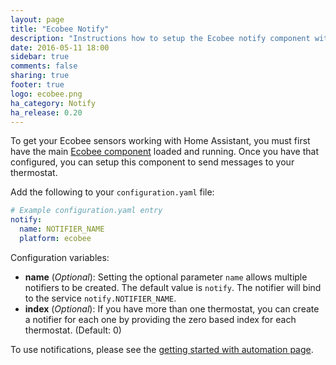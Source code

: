 ```yaml
---
layout: page
title: "Ecobee Notify"
description: "Instructions how to setup the Ecobee notify component within Home Assistant."
date: 2016-05-11 18:00
sidebar: true
comments: false
sharing: true
footer: true
logo: ecobee.png
ha_category: Notify
ha_release: 0.20
---
```


To get your Ecobee sensors working with Home Assistant, you must first have the main [Ecobee component](/components/ecobee/) loaded and running.  Once you have that configured, you can setup this component to send messages to your thermostat.

Add the following to your `configuration.yaml` file:

```yaml
# Example configuration.yaml entry
notify:
  name: NOTIFIER_NAME
  platform: ecobee
```

Configuration variables:

- **name** (*Optional*): Setting the optional parameter `name` allows multiple notifiers to be created. The default value is `notify`. The notifier will bind to the service `notify.NOTIFIER_NAME`.
- **index** (*Optional*): If you have more than one thermostat, you can create a notifier for each one by providing the zero based index for each thermostat. (Default: 0)

To use notifications, please see the [getting started with automation page](/getting-started/automation/).